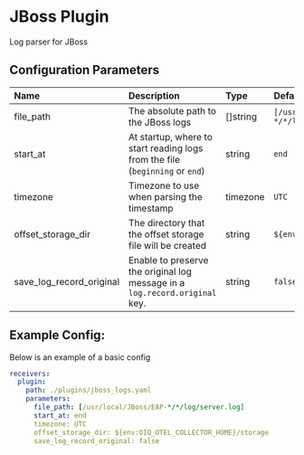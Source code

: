 # JBoss Plugin

Log parser for JBoss

## Configuration Parameters

| Name                     | Description                                                                  | Type     | Default                                     | Required | Values             |
| :----------------------- | :--------------------------------------------------------------------------- | :------- | :------------------------------------------ | :------- | :----------------- |
| file_path                | The absolute path to the JBoss logs                                          | []string | `[/usr/local/JBoss/EAP-*/*/log/server.log]` | false    |                    |
| start_at                 | At startup, where to start reading logs from the file (`beginning` or `end`) | string   | `end`                                       | false    | `beginning`, `end` |
| timezone                 | Timezone to use when parsing the timestamp                                   | timezone | `UTC`                                       | false    |                    |
| offset_storage_dir       | The directory that the offset storage file will be created                   | string   | `${env:OIQ_OTEL_COLLECTOR_HOME}/storage`    | false    |                    |
| save_log_record_original | Enable to preserve the original log message in a `log.record.original` key.  | string   | `false`                                     | false    |                    |

## Example Config:

Below is an example of a basic config

```yaml
receivers:
  plugin:
    path: ./plugins/jboss_logs.yaml
    parameters:
      file_path: [/usr/local/JBoss/EAP-*/*/log/server.log]
      start_at: end
      timezone: UTC
      offset_storage_dir: ${env:OIQ_OTEL_COLLECTOR_HOME}/storage
      save_log_record_original: false
```
